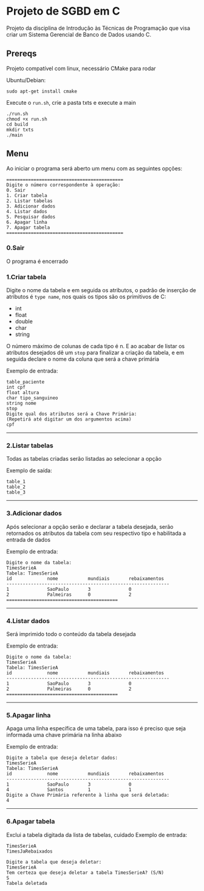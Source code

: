 # Projeto de SGBD em C
Projeto da disciplina de Introdução às Técnicas de Programação que visa criar um Sistema Gerencial de Banco de Dados usando C.

## Prereqs
Projeto compatível com linux, necessário CMake para rodar

Ubuntu/Debian:
```
sudo apt-get install cmake
```

Execute o `run.sh`, crie a pasta txts e execute a main
```
./run.sh
chmod +x run.sh
cd build
mkdir txts
./main
```

## Menu
Ao iniciar o programa será aberto um menu com as seguintes opções:
```
===========================================
Digite o número correspondente à operação:
0. Sair
1. Criar tabela
2. Listar tabelas
3. Adicionar dados
4. Listar dados
5. Pesquisar dados
6. Apagar linha
7. Apagar tabela
===========================================
```
### 0.Sair
O programa é encerrado

### 1.Criar tabela
Digite o nome da tabela e em seguida os atributos, o padrão de inserção de atributos é `type name`, nos quais os tipos são os primitivos de C:
* int
* float
* double
* char
* string

O número máximo de colunas de cada tipo é n. E ao acabar de listar os atributos desejados dê um `stop` para finalizar a criação da tabela, e em seguida declare o nome da coluna que será a chave primária

Exemplo de entrada:
```
table_paciente
int cpf
float altura
char tipo_sanguineo
string nome
stop
Digite qual dos atributos será a Chave Primária:
(Repetirá até digitar um dos argumentos acima)
cpf
```
***
### 2.Listar tabelas
Todas as tabelas criadas serão listadas ao selecionar a opção

Exemplo de saída:
```
table_1
table_2
table_3
```
***
### 3.Adicionar dados
Após selecionar a opção serão e declarar a tabela desejada, serão retornados os atributos da tabela com seu respectivo tipo e habilitada a entrada de dados

Exemplo de entrada:
```
Digite o nome da tabela:
TimesSerieA
Tabela: TimesSerieA
id             nome           mundiais       rebaixamentos  
------------------------------------------------------------
1              SaoPaulo       3              0              
2              Palmeiras      0              2              
=========================================

```
***
### 4.Listar dados
Será imprimido todo o conteúdo da tabela desejada

Exemplo de entrada:
```
Digite o nome da tabela:
TimesSerieA
Tabela: TimesSerieA
id             nome           mundiais       rebaixamentos  
------------------------------------------------------------
1              SaoPaulo       3              0              
2              Palmeiras      0              2              
=========================================
```
***
### 5.Apagar linha
Apaga uma linha específica de uma tabela, para isso é preciso que seja informada uma chave primária na linha abaixo

Exemplo de entrada:
```
Digite a tabela que deseja deletar dados:
TimesSerieA
Tabela: TimesSerieA
id             nome           mundiais       rebaixamentos  
------------------------------------------------------------
1              SaoPaulo       3              0              
4              Santos         1              1              
Digite a Chave Primária referente à linha que será deletada:
4
```
***
### 6.Apagar tabela
Exclui a tabela digitada da lista de tabelas, cuidado
Exemplo de entrada:
```
TimesSerieA
TimesJaRebaixados

Digite a tabela que deseja deletar:
TimesSerieA
Tem certeza que deseja deletar a tabela TimesSerieA? (S/N)
S
Tabela deletada

```

